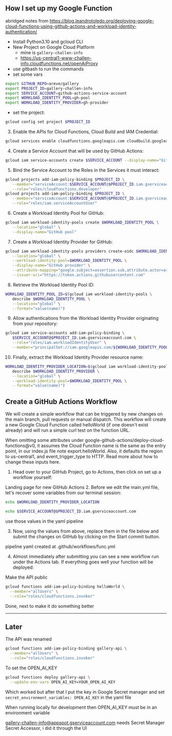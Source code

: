 
## How I set up my Google Function

abridged notes from https://blog.leandrotoledo.org/deploying-google-cloud-functions-using-github-actions-and-workload-identity-authentication/

* Install Python3.10 and gcloud CLI
* New Project on Google Cloud Platform
  * mine is `gallery-challen-info`
  * https://us-central1-www-challen-info.cloudfunctions.net/openAiProxy
* use gitbash to run the commands
* set some vars 
```bash
export GITHUB_REPO=areve/gallery
export PROJECT_ID=gallery-challen-info
export SERVICE_ACCOUNT=github-actions-service-account
export WORKLOAD_IDENTITY_POOL=gh-pool
export WORKLOAD_IDENTITY_PROVIDER=gh-provider
```
* set the project:
```bash
gcloud config set project $PROJECT_ID
```

3. Enable the APIs for Cloud Functions, Cloud Build and IAM Credential:
```bash
gcloud services enable cloudfunctions.googleapis.com cloudbuild.googleapis.com iamcredentials.googleapis.com
```

4. Create a Service Account that will be used by GitHub Actions:
```bash
gcloud iam service-accounts create $SERVICE_ACCOUNT --display-name="GitHub Actions Service Account"
```

5. Bind the Service Account to the Roles in the Services it must interact:
```bash
gcloud projects add-iam-policy-binding $PROJECT_ID \
   --member="serviceAccount:$SERVICE_ACCOUNT@$PROJECT_ID.iam.gserviceaccount.com" \
   --role="roles/cloudfunctions.developer"
gcloud projects add-iam-policy-binding $PROJECT_ID \
   --member="serviceAccount:$SERVICE_ACCOUNT@$PROJECT_ID.iam.gserviceaccount.com" \
   --role="roles/iam.serviceAccountUser"
```

6. Create a Workload Identity Pool for GitHub:
```bash
gcloud iam workload-identity-pools create $WORKLOAD_IDENTITY_POOL \
   --location="global" \
   --display-name="GitHub pool"
```

7. Create a Workload Identity Provider for GitHub:
```bash
gcloud iam workload-identity-pools providers create-oidc $WORKLOAD_IDENTITY_PROVIDER \
   --location="global" \
   --workload-identity-pool=$WORKLOAD_IDENTITY_POOL \
   --display-name="GitHub provider" \
   --attribute-mapping="google.subject=assertion.sub,attribute.actor=assertion.actor,attribute.repository=assertion.repository" \
   --issuer-uri="https://token.actions.githubusercontent.com"
```

8. Retrieve the Workload Identity Pool ID:
```bash
WORKLOAD_IDENTITY_POOL_ID=$(gcloud iam workload-identity-pools \
   describe $WORKLOAD_IDENTITY_POOL \
   --location="global" \
   --format="value(name)")
```

9. Allow authentications from the Workload Identity Provider originating from your repository:
```bash
gcloud iam service-accounts add-iam-policy-binding \
   $SERVICE_ACCOUNT@$PROJECT_ID.iam.gserviceaccount.com \
   --role="roles/iam.workloadIdentityUser" \
   --member="principalSet://iam.googleapis.com/${WORKLOAD_IDENTITY_POOL_ID}/attribute.repository/${GITHUB_REPO}"
```

10. Finally, extract the Workload Identity Provider resource name:
```bash
WORKLOAD_IDENTITY_PROVIDER_LOCATION=$(gcloud iam workload-identity-pools providers \
   describe $WORKLOAD_IDENTITY_PROVIDER \
   --location="global" \
   --workload-identity-pool=$WORKLOAD_IDENTITY_POOL \
   --format="value(name)")
```

## Create a GitHub Actions Workflow
We will create a simple workflow that can be triggered by new changes on the main branch, pull requests or manual dispatch. This workflow will create a new Google Cloud Function called helloWorld (if one doesn't exist already) and will run a simple curl test on the function URL.

When omitting some attributes under google-github-actions/deploy-cloud-functions@v0, it assumes the Cloud Function name is the same as the entry point, in our index.js file note export.helloWorld. Also, it defaults the region to us-central1, and event_trigger_type to HTTP. Read more about how to change these inputs here.

1. Head over to your GitHub Project, go to Actions, then click on set up a workflow yourself:

Landing page for new GitHub Actions
2. Before we edit the main.yml file, let's recover some variables from our terminal session:

```bash
echo $WORKLOAD_IDENTITY_PROVIDER_LOCATION
```

```bash
echo $SERVICE_ACCOUNT@$PROJECT_ID.iam.gserviceaccount.com
```

use those values in the yaml pipeline

3. Now, using the values from above, replace them in the file below and submit the changes on GitHub by clicking on the Start commit button.

pipeline yaml created at .github/workflows/func.yml

4. Almost immediately after submitting you can see a new workflow run under the Actions tab. If everything goes well your function will be deployed:


Make the API public

```bash
gcloud functions add-iam-policy-binding helloWorld \
  --member="allUsers" \
  --role="roles/cloudfunctions.invoker"
```

Done, next to make it do something better


----

## Later
The API was renamed

```bash
gcloud functions add-iam-policy-binding gallery-api \
  --member="allUsers" \
  --role="roles/cloudfunctions.invoker"
```

To set the OPEN_AI_KEY 

```bash
gcloud functions deploy gallery-api \
  --update-env-vars OPEN_AI_KEY=YOUR_OPEN_AI_KEY
```

Which worked but after that I put the key in Google Secret manager
and set `secret_environment_variables: OPEN_AI_KEY` in the yaml file

When running locally for development then OPEN_AI_KEY must be in an environment variable

gallery-challen-info@appspot.gserviceaccount.com needs Secret Manager Secret Accessor, i did it through the UI
